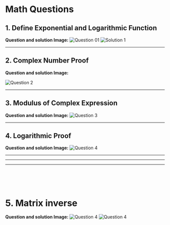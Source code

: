 # Math Questions

## 1. Define Exponential and Logarithmic Function

**Question and solution Image:**
![Question 01](assets/q1.png)
![Solution 1](assets/Q01.jpg)

---

## 2. Complex Number Proof

**Question and solution Image:**

 ![Question 2](assets/Q02.jpg)

---

## 3. Modulus of Complex Expression

**Question and solution Image:**
![Question 3](assets/Q03.jpg)

---

## 4. Logarithmic Proof

**Question and solution Image:**
![Question 4](assets/Q04.jpg)

---
<hr><hr>
<br><br><br>

# 5. Matrix inverse


**Question and solution Image:**
![Question 4](assets/Q05.jpg)
![Question 4](assets/Q06.jpg)